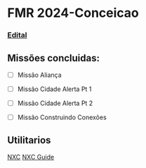 # FMR 2024-Conceicao


### [Edital](https://docs.google.com/document/d/1GYI4jlVt_yt1teEoTLcq23WhZJW5KBZPciDaXZczRek/edit)


## Missões concluidas:
- [ ] Missão Aliança
- [ ] Missão Cidade Alerta Pt 1
- [ ] Missão Cidade Alerta Pt 2
- [ ] Missão Construindo Conexões



## Utilitarios
[NXC](https://bricxcc.sourceforge.net/nbc/nxcdoc/NXC_tutorial.pdf) 
[NXC Guide](https://bricxcc.sourceforge.net/nbc/nxcdoc/nxcapi/index.html)

      

